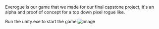 Everogue is our game that we made for our final capstone project, it's an alpha and proof of concept for a top down pixel rogue like.

Run the unity.exe to start the game
![image](https://github.com/user-attachments/assets/7eff82f0-46a2-4481-a4e3-6f941f55f7ee)
